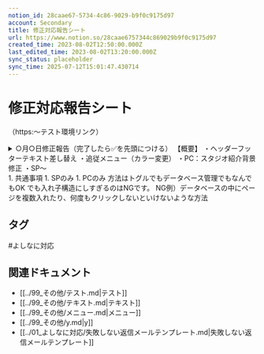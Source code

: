 ```yaml
---
notion_id: 28caae67-5734-4c86-9029-b9f0c9175d97
account: Secondary
title: 修正対応報告シート
url: https://www.notion.so/28caae6757344c869029b9f0c9175d97
created_time: 2023-08-02T12:50:00.000Z
last_edited_time: 2023-08-02T13:20:00.000Z
sync_status: placeholder
sync_time: 2025-07-12T15:01:47.430714
---
```

# 修正対応報告シート

（https:〜テスト環境リンク）
<details>
<summary>○月○日修正報告（完了したら✅を先頭につける）
【概要】
・ヘッダーフッターテキスト差し替え
・追従メニュー（カラー変更）
・PC：スタジオ紹介背景修正
・SP〜</summary>
</details>
  1. 共通事項
  1. SPのみ
  1. PCのみ
方法はトグルでもデータベース管理でもなんでもOK
でも入れ子構造にしすぎるのはNGです。
NG例）データベースの中にページを複数入れたり、何度もクリックしないといけないような方法

## タグ

#よしなに対応 

## 関連ドキュメント

- [[../99_その他/テスト.md|テスト]]
- [[../99_その他/テキスト.md|テキスト]]
- [[../99_その他/メニュー.md|メニュー]]
- [[../99_その他/y.md|y]]
- [[../01_よしなに対応/失敗しない返信メールテンプレート.md|失敗しない返信メールテンプレート]]
